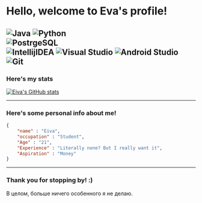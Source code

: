 # Hello, welcome to Eva's profile!
![Java](https://img.shields.io/badge/Code-Java-informational?style=flat-square&logo=java&logoColor=white&color=blue) ![Python](https://img.shields.io/badge/Code-Python-informational?style=flat-square&logo=python&logoColor=white&color=blue) 
<br>
![PostrgeSQL](https://img.shields.io/badge/DataBase-PostgreSQL-informational?style=flat-square&logo=postgresql&logoColor=white&color=blue) 
<br>
![IntellijIDEA](https://img.shields.io/badge/IDE-IntellijIDEA-informational?style=flat-square&logo=IntelliJIDEA&logoColor=white&color=blue) ![Visual Studio](https://img.shields.io/badge/IDE-Visual_Studio-informational?style=flat-square&logo=visual-studio&logoColor=white&color=blue) ![Android Studio](https://img.shields.io/badge/IDE-Android_Studio-informational?style=flat-square&logo=android-studio&logoColor=white&color=blue)
<br>
![Git](https://img.shields.io/badge/Tools-Git-informational?style=flat-square&logo=Git&logoColor=white&color=blue)
---

### Here's my stats

[![Eiva's GitHub stats](https://github-readme-stats.vercel.app/api?username=eive1me&hide=prs,issues)](https://github.com/anuraghazra/github-readme-stats)

---

### Here's some personal info about me!

```json
{
    "name" : "Eiva",
    "occupation" : "Student",
    "Age" : "21",
    "Experience" : "Literally none? But I really want it",
    "Aspiration" : "Money"
}
```

---

### Thank you for stopping by! :)
В целом, больше ничего особенного я не делаю.
